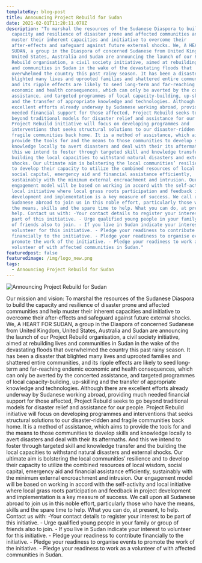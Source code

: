 ```yaml
---
templateKey: blog-post
title: Announcing Project Rebuild for Sudan
date: 2021-02-01T11:20:11.078Z
description: "To marshal the resources of the Sudanese Diaspora to build the
  capacity and resilience of disaster prone and affected communities and help
  muster their inherent capacities and initiative to overcome their
  after-effects and safeguard against future external shocks. We, A HEART FOR
  SUDAN, a group in the Diaspora of concerned Sudanese from United Kingdom,
  United States, Australia and Sudan are announcing the launch of our Project
  Rebuild organisation, a civil society initiative, aimed at rebuilding lives
  and communities in Sudan in the wake of the devastating floods that
  overwhelmed the country this past rainy season. It has been a disaster that
  blighted many lives and uprooted families and shattered entire communities,
  and its ripple effects are likely to seed long-term and far-reaching endemic
  economic and health consequences, which can only be averted by the concerted
  assistance, and targeted programmes of local capacity-building, up-skilling
  and the transfer of appropriate knowledge and technologies. Although there are
  excellent efforts already underway by Sudanese working abroad, providing much
  needed financial support for those affected, Project Rebuild seeks to go
  beyond traditional models for disaster relief and assistance for our people.
  Project Rebuild initiative will focus on developing programmes and
  interventions that seeks structural solutions to our disaster-ridden and
  fragile communities back home. It is a method of assistance, which aims to
  provide the tools for and the means to those communities to develop skills and
  knowledge locally to avert disasters and deal with their its aftermaths. And
  this we intend to foster through targeted skill and knowledge transfer and the
  building the local capacities to withstand natural disasters and external
  shocks. Our ultimate aim is bolstering the local communities’ resilience and
  to develop their capacity to utilize the combined resources of local wisdom,
  social capital, emergency aid and financial assistance efficiently,
  sustainably with the minimum external encroachment and intrusion. Our
  engagement model will be based on working in accord with the self-activity and
  local initiative where local grass roots participation and feedback in project
  development and implementation is a key measure of success. We call upon all
  Sudanese abroad to join us in this noble effort, particularly those who have
  the means, skills and the spare time to help. What you can do, at present, to
  help. Contact us with: -Your contact details to register your interest to be
  part of this initiative. - Urge qualified young people in your family or group
  of friends also to join. - If you live in Sudan indicate your interest to
  volunteer for this initiative. - Pledge your readiness to contribute
  financially to the initiative. - Pledge your readiness to organise events to
  promote the work of the initiative. - Pledge your readiness to work as a
  volunteer of with affected communities in Sudan."
featuredpost: false
featuredimage: /img/logo_new.png
tags:
  - Announcing Project Rebuild for Sudan
---
```

![Announcing Project Rebuild for Sudan](/img/logo_new.png "Announcing Project Rebuild for Sudan")

<!--StartFragment-->

Our mission and vision: To marshal the resources of the Sudanese Diaspora to build the capacity and resilience of disaster prone and affected communities and help muster their inherent capacities and initiative to overcome their after-effects and safeguard against future external shocks. We, A HEART FOR SUDAN, a group in the Diaspora of concerned Sudanese from United Kingdom, United States, Australia and Sudan are announcing the launch of our Project Rebuild organisation, a civil society initiative, aimed at rebuilding lives and communities in Sudan in the wake of the devastating floods that overwhelmed the country this past rainy season. It has been a disaster that blighted many lives and uprooted families and shattered entire communities, and its ripple effects are likely to seed long-term and far-reaching endemic economic and health consequences, which can only be averted by the concerted assistance, and targeted programmes of local capacity-building, up-skilling and the transfer of appropriate knowledge and technologies. Although there are excellent efforts already underway by Sudanese working abroad, providing much needed financial support for those affected, Project Rebuild seeks to go beyond traditional models for disaster relief and assistance for our people. Project Rebuild initiative will focus on developing programmes and interventions that seeks structural solutions to our disaster-ridden and fragile communities back home. It is a method of assistance, which aims to provide the tools for and the means to those communities to develop skills and knowledge locally to avert disasters and deal with their its aftermaths. And this we intend to foster through targeted skill and knowledge transfer and the building the local capacities to withstand natural disasters and external shocks. Our ultimate aim is bolstering the local communities’ resilience and to develop their capacity to utilize the combined resources of local wisdom, social capital, emergency aid and financial assistance efficiently, sustainably with the minimum external encroachment and intrusion. Our engagement model will be based on working in accord with the self-activity and local initiative where local grass roots participation and feedback in project development and implementation is a key measure of success. We call upon all Sudanese abroad to join us in this noble effort, particularly those who have the means, skills and the spare time to help. What you can do, at present, to help. Contact us with: -Your contact details to register your interest to be part of this initiative. - Urge qualified young people in your family or group of friends also to join. - If you live in Sudan indicate your interest to volunteer for this initiative. - Pledge your readiness to contribute financially to the initiative. - Pledge your readiness to organise events to promote the work of the initiative. - Pledge your readiness to work as a volunteer of with affected communities in Sudan.

<!--EndFragment-->